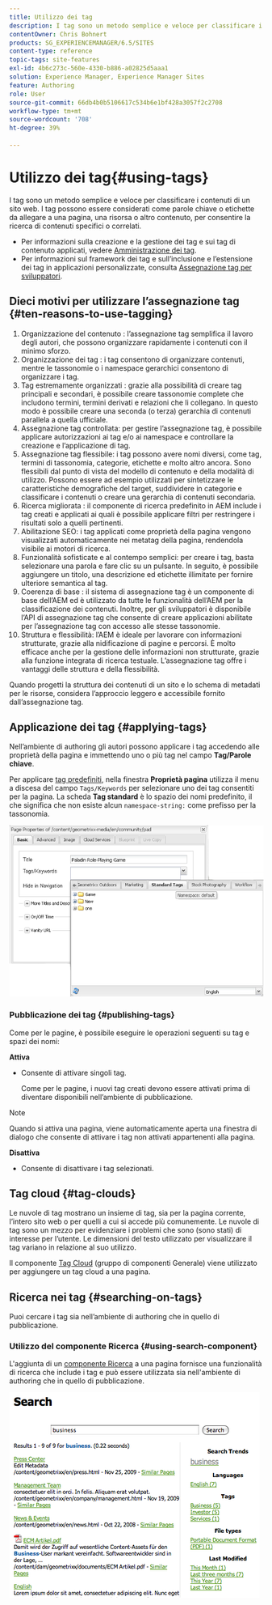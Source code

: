 ```yaml
---
title: Utilizzo dei tag
description: I tag sono un metodo semplice e veloce per classificare i contenuti di un sito web. I tag possono essere considerati come parole chiave o etichette da allegare a una pagina, una risorsa o altro contenuto, per consentire la ricerca di contenuti specifici o correlati.
contentOwner: Chris Bohnert
products: SG_EXPERIENCEMANAGER/6.5/SITES
content-type: reference
topic-tags: site-features
exl-id: 4b6c273c-560e-4330-b886-a02825d5aaa1
solution: Experience Manager, Experience Manager Sites
feature: Authoring
role: User
source-git-commit: 66db4b0b5106617c534b6e1bf428a3057f2c2708
workflow-type: tm+mt
source-wordcount: '708'
ht-degree: 39%

---
```


# Utilizzo dei tag{#using-tags}

I tag sono un metodo semplice e veloce per classificare i contenuti di un sito web. I tag possono essere considerati come parole chiave o etichette da allegare a una pagina, una risorsa o altro contenuto, per consentire la ricerca di contenuti specifici o correlati.

* Per informazioni sulla creazione e la gestione dei tag e sui tag di contenuto applicati, vedere [Amministrazione dei tag](/help/sites-administering/tags.md).
* Per informazioni sul framework dei tag e sull’inclusione e l’estensione dei tag in applicazioni personalizzate, consulta [Assegnazione tag per sviluppatori](/help/sites-developing/tags.md).

## Dieci motivi per utilizzare l’assegnazione tag {#ten-reasons-to-use-tagging}

1. Organizzazione del contenuto : l’assegnazione tag semplifica il lavoro degli autori, che possono organizzare rapidamente i contenuti con il minimo sforzo.
1. Organizzazione dei tag : i tag consentono di organizzare contenuti, mentre le tassonomie o i namespace gerarchici consentono di organizzare i tag.
1. Tag estremamente organizzati : grazie alla possibilità di creare tag principali e secondari, è possibile creare tassonomie complete che includono termini, termini derivati e relazioni che li collegano. In questo modo è possibile creare una seconda (o terza) gerarchia di contenuti parallela a quella ufficiale.
1. Assegnazione tag controllata: per gestire l’assegnazione tag, è possibile applicare autorizzazioni ai tag e/o ai namespace e controllare la creazione e l’applicazione di tag.
1. Assegnazione tag flessibile: i tag possono avere nomi diversi, come tag, termini di tassonomia, categorie, etichette e molto altro ancora. Sono flessibili dal punto di vista del modello di contenuto e della modalità di utilizzo. Possono essere ad esempio utilizzati per sintetizzare le caratteristiche demografiche del target, suddividere in categorie e classificare i contenuti o creare una gerarchia di contenuti secondaria.
1. Ricerca migliorata : il componente di ricerca predefinito in AEM include i tag creati e applicati ai quali è possibile applicare filtri per restringere i risultati solo a quelli pertinenti.
1. Abilitazione SEO: i tag applicati come proprietà della pagina vengono visualizzati automaticamente nei metatag della pagina, rendendola visibile ai motori di ricerca.
1. Funzionalità sofisticate e al contempo semplici: per creare i tag, basta selezionare una parola e fare clic su un pulsante. In seguito, è possibile aggiungere un titolo, una descrizione ed etichette illimitate per fornire ulteriore semantica al tag.
1. Coerenza di base : il sistema di assegnazione tag è un componente di base dell’AEM ed è utilizzato da tutte le funzionalità dell’AEM per la classificazione dei contenuti. Inoltre, per gli sviluppatori è disponibile l’API di assegnazione tag che consente di creare applicazioni abilitate per l’assegnazione tag con accesso alle stesse tassonomie.
1. Struttura e flessibilità: l’AEM è ideale per lavorare con informazioni strutturate, grazie alla nidificazione di pagine e percorsi. È molto efficace anche per la gestione delle informazioni non strutturate, grazie alla funzione integrata di ricerca testuale. L’assegnazione tag offre i vantaggi delle struttura e della flessibilità.

Quando progetti la struttura dei contenuti di un sito e lo schema di metadati per le risorse, considera l’approccio leggero e accessibile fornito dall’assegnazione tag.

## Applicazione dei tag   {#applying-tags}

Nell’ambiente di authoring gli autori possono applicare i tag accedendo alle proprietà della pagina e immettendo uno o più tag nel campo **Tag/Parole chiave**.

Per applicare [tag predefiniti](/help/sites-administering/tags.md), nella finestra **Proprietà pagina** utilizza il menu a discesa del campo `Tags/Keywords` per selezionare uno dei tag consentiti per la pagina. La scheda **Tag standard** è lo spazio dei nomi predefinito, il che significa che non esiste alcun `namespace-string:` come prefisso per la tassonomia.

![chlimage_1-2](assets/chlimage_1-2a.png)

### Pubblicazione dei tag {#publishing-tags}

Come per le pagine, è possibile eseguire le operazioni seguenti su tag e spazi dei nomi:

**Attiva**

* Consente di attivare singoli tag.

  Come per le pagine, i nuovi tag creati devono essere attivati prima di diventare disponibili nell’ambiente di pubblicazione.

>[!NOTE]
>
>Quando si attiva una pagina, viene automaticamente aperta una finestra di dialogo che consente di attivare i tag non attivati appartenenti alla pagina.

**Disattiva**

* Consente di disattivare i tag selezionati.

## Tag cloud {#tag-clouds}

Le nuvole di tag mostrano un insieme di tag, sia per la pagina corrente, l’intero sito web o per quelli a cui si accede più comunemente. Le nuvole di tag sono un mezzo per evidenziare i problemi che sono (sono stati) di interesse per l’utente. Le dimensioni del testo utilizzato per visualizzare il tag variano in relazione al suo utilizzo.

Il componente [Tag Cloud](/help/sites-classic-ui-authoring/classic-page-author-edit-mode.md#tag-cloud) (gruppo di componenti Generale) viene utilizzato per aggiungere un tag cloud a una pagina.

## Ricerca nei tag {#searching-on-tags}

Puoi cercare i tag sia nell’ambiente di authoring che in quello di pubblicazione.

### Utilizzo del componente Ricerca {#using-search-component}

L&#39;aggiunta di un [componente Ricerca](/help/sites-classic-ui-authoring/classic-page-author-edit-mode.md#search) a una pagina fornisce una funzionalità di ricerca che include i tag e può essere utilizzata sia nell&#39;ambiente di authoring che in quello di pubblicazione.

![chlimage_1-3](assets/chlimage_1-3a.png)
